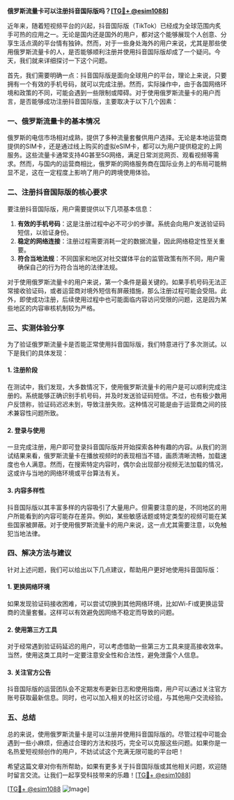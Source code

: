 **俄罗斯流量卡可以注册抖音国际版吗？[[TG💪+ @esim1088](https://t.me/s/esim1088)]**

近年来，随着短视频平台的兴起，抖音国际版（TikTok）已经成为全球范围内炙手可热的应用之一。无论是国内还是国外的用户，都对这个能够展现个人创意、分享生活点滴的平台情有独钟。然而，对于一些身处海外的用户来说，尤其是那些使用俄罗斯流量卡的人，是否能够顺利注册并使用抖音国际版却成了一个疑问。今天，我们就来详细探讨一下这个问题。

首先，我们需要明确一点：抖音国际版是面向全球用户的平台，理论上来说，只要拥有一个有效的手机号码，就可以完成注册。然而，实际操作中，由于各国网络环境和政策的不同，可能会遇到一些限制或障碍。对于使用俄罗斯流量卡的用户而言，是否能够成功注册抖音国际版，主要取决于以下几个因素：

### **一、俄罗斯流量卡的基本情况**

俄罗斯的电信市场相对成熟，提供了多种流量套餐供用户选择。无论是本地运营商提供的SIM卡，还是通过线上购买的虚拟eSIM卡，都可以为用户提供稳定的上网服务。这些流量卡通常支持4G甚至5G网络，满足日常浏览网页、观看视频等需求。然而，与国内的运营商相比，俄罗斯的网络服务商在国际业务上的布局可能稍显不足，这在一定程度上影响了用户的跨境使用体验。

### **二、注册抖音国际版的核心要求**

要注册抖音国际版，用户需要提供以下几项基本信息：
1. **有效的手机号码**：这是注册过程中必不可少的步骤。系统会向用户发送验证码短信，以验证身份。
2. **稳定的网络连接**：注册过程需要消耗一定的数据流量，因此网络稳定性至关重要。
3. **符合当地法规**：不同国家和地区对社交媒体平台的监管政策有所不同，用户需确保自己的行为符合当地的法律法规。

对于使用俄罗斯流量卡的用户来说，第一个条件是最关键的。如果手机号码无法正常接收验证码，或者运营商对境外短信有屏蔽措施，那么注册过程可能会受阻。此外，即使成功注册，后续使用过程中也可能面临内容访问受限的问题，这是因为某些地区的内容审核机制较为严格。

### **三、实测体验分享**

为了验证俄罗斯流量卡是否能正常使用抖音国际版，我们特意进行了多次测试。以下是我们的具体发现：

#### **1. 注册阶段**
在测试中，我们发现，大多数情况下，使用俄罗斯流量卡的用户是可以顺利完成注册的。系统能够正确识别手机号码，并及时发送验证码短信。不过，也有极少数用户反馈称，验证码迟迟未到，导致注册失败。这种情况可能是由于运营商之间的技术兼容性问题所致。

#### **2. 登录与使用**
一旦完成注册，用户即可登录抖音国际版并开始探索各种有趣的内容。从我们的测试结果来看，俄罗斯流量卡在播放视频时的表现相当不错，画质清晰流畅，加载速度也令人满意。然而，在搜索特定内容时，偶尔会出现部分视频无法加载的情况，这或许与当地的网络环境或平台算法有关。

#### **3. 内容多样性**
抖音国际版以其丰富多样的内容吸引了大量用户。但需要注意的是，不同地区的用户所能看到的内容可能存在差异。例如，某些敏感话题或特定类型的视频可能在某些国家被屏蔽。对于使用俄罗斯流量卡的用户来说，这一点尤其需要注意，以免触犯当地法律。

### **四、解决方法与建议**

针对上述问题，我们可以给出以下几点建议，帮助用户更好地使用抖音国际版：

#### **1. 更换网络环境**
如果发现验证码接收困难，可以尝试切换到其他网络环境，比如Wi-Fi或更换运营商的流量套餐。这样可以有效避免因网络不稳定而导致的问题。

#### **2. 使用第三方工具**
对于经常遇到验证码延迟的用户，可以考虑借助一些第三方工具来提高接收效率。当然，使用这类工具时一定要注意安全性和合法性，避免泄露个人信息。

#### **3. 关注官方公告**
抖音国际版的运营团队会不定期发布更新日志和使用指南，用户可以通过关注官方账号获取最新信息。同时，也可以加入相关的社区讨论组，与其他用户交流经验。

### **五、总结**

总的来说，使用俄罗斯流量卡是可以注册并使用抖音国际版的。尽管过程中可能会遇到一些小麻烦，但通过合理的方法和技巧，完全可以克服这些问题。如果你是一名热爱短视频创作的用户，不妨试试这个充满无限可能的平台吧！

希望这篇文章对你有所帮助，如果有更多关于抖音国际版或其他相关问题，欢迎随时留言交流。让我们一起享受科技带来的乐趣！[[TG💪+ @esim1088](https://t.me/s/esim1088)]

[[TG💪+ @esim1088](https://t.me/s/esim1088) ![Image](https://i.postimg.cc/4NQfJmqS/Snipaste-2025-05-13-00-14-12.png)]